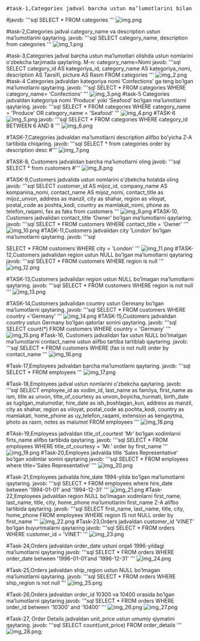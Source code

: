 <pre>
#task-1,Categories jadval barcha ustun ma’lumotlarini bilan qaytaring.
</pre>
#javob:
'''sql
SELECT * FROM categories
'''
![img.png](img.png)

#task-2,Categories jadval category_name va description ustun ma’lumotlarini qaytaring.
javob:
'''sql
SELECT category_name, description from categories
'''
![img_1.png](img_1.png)

#task-3,Categories jadval barcha ustun ma’lumotlari olishda ustun nomlarini o’zbekcha tarjimada
qaytaring. M-n: category_name=Nomi
javob:
'''sql
SELECT category_id AS kategoriya_id, category_name AS kategoriya_nomi, description AS Tavsifi, picture AS Rasm
FROM categories
'''
![img_2.png](img_2.png)
#task-4 Categories jadvaldan kategoriya nomi ’Confections’ ga teng bo’lgan ma’lumotlarni
qaytaring.
javob:
'''sql
SELECT * FROM categories WHERE category_name= 'Confections'
'''
![img_3.png](img_3.png)
#task-5 Categories jadvaldan kategoriya nomi ‘Produce’ yoki ‘Seafood’ bo’lgan ma’lumotlarni
qaytaring.
javob:
'''sql
SELECT * FROM categories WHERE category_name = 'Produce' OR category_name = 'Seafood'
'''
![img_4.png](img_4.png)
#TASK-6
![img_5.png](img_5.png)
javob:
'''sql
SELECT * FROM categories WHERE category_id BETWEEN 6 AND 8
'''
![img_6.png](img_6.png)

#TASK-7,Categories jadvaldan ma’lumotlarni description alifbo bo’yicha Z-A tartibida chiqaring.
javob:
'''sql
SELECT *
from categories
order by description desc
#'''
![img_7.png](img_7.png)

#TASK-8, Customers jadvalidan barcha ma’lumotlarni oling
javob:
'''sql
SELECT * from customers
#'''
![img_8.png](img_8.png)

#TASK-9,Customers jadvalida ustun nomlarini o’zbekcha holatda oling
javob:
'''sql
SELECT customer_id AS mijoz_id,
company_name AS kompanina_nomi,
contact_name AS mijoz_nomi,
contact_title as mijoz_unvon,
address as manzil,
city as shahar,
region as viloyat,
postal_code as poshta_kodi,
country as mamlakat_nomi,
phone as telefon_raqami,
fax as faks
from customers
'''
![img_9.png](img_9.png)
#TASK-10, Customers jadvalidan contact_title ‘Owner’ bo’lgan ma’lumotlarni qaytaring.
javob:
'''sql
SELECT *
FROM customers
WHERE contact_title = 'Owner'
'''
![img_10.png](img_10.png)
#TASK-11,Customers jadvalidan city ‘London’ bo’lgan ma’lumotlarni qaytaring.
javob:
'''sql

SELECT *
FROM customers
WHERE city = 'London'
'''
![img_11.png](img_11.png)
#TASK-12,Customers jadvalidan region ustun NULL bo’lgan ma’lumotlarni qaytaring
javob:
'''sql
SELECT *
FROM customers
WHERE region is null
'''
![img_12.png](img_12.png)

#TASK-13,Customers jadvalidan region ustun NULL bo’lmagan ma’lumotlarni qaytaring.
javob:
'''sql
SELECT *
FROM customers
WHERE region is not null
'''
![img_13.png](img_13.png)

#TASK-14,Customers jadvalidan country ustun Germany bo’lgan ma’lumotlarni qaytaring.
javob:
'''sql
SELECT *
FROM customers
WHERE country ='Germany'
'''
![img_14.png](img_14.png)
#TASK-15,Customers jadvalidan country ustun Germany bo’lgan qatorlar sonini qaytaring.
javob:
'''sql
SELECT count(*)
FROM customers
WHERE country = 'Germany'
'''
![img_15.png](img_15.png)
#Task-16, Customers jadvalidan fax ustun NULL bo’lmalgan ma’lumotlarni contact_name ustun
alifbo tartiba tartiblab qaytaring.
javob:
'''sql
SELECT *
FROM customers
WHERE (fax is not null)
order by contact_name
'''
![img_16.png](img_16.png)

#Task-17,Employees jadvaldan barcha ma’lumotlarni qaytaring.
javob:
'''sql
SELECT * FROM employees
'''
![img_17.png](img_17.png)

#Task-18,Employees jadval ustun nomlarini o’zbekcha qaytaring.
javob:
'''sql
SELECT employee_id as xodim_id,
last_name as familya,
first_name as ism,
title as unvon,
title_of_courtesy as unvon_boyicha_hurmati,
birth_date as tugilgan_malumotlar,
hire_date as ish_boshlagan_kun,
address as manzil,
city as shahar,
region as viloyat,
postal_code as pochta_kodi,
country as mamlakati,
home_phone as uy_telefon_raqami,
extension as kengaytma,
photo as rasm,
notes as malumot
FROM employees
'''
![img_18.png](img_18.png)

#TAsk-19,Employess jadvaldan title_of_courtest ‘Mr’ bo’lgan xodimlarni firts_name alifbo tartibida
qaytaring.
javob:
'''sql
SELECT *
FROM employees
WHERE title_of_courtesy = 'Mr.'
order by first_name
'''
![img_19.png](img_19.png)
#Task-20,Employes jadvalda title ‘Sales Representative’ bo’lgan xodimlar sonini qaytaring
javob:
'''sql
SELECT * FROM employees where title='Sales Representative'
'''
![img_20.png](img_20.png)

#Task-21,Employees jadvalda hire_date 1994-yilda bo’lgan ma’lumotlarni qaytaring.
javob:
'''sql
SELECT *
FROM employees
where hire_date between '1994-01-01' and '1994-12-31'
'''
![img_21.png](img_21.png)
#Task-22,Employees jadvaldan region NULL bo’lmagan xodimlarni first_name, last_name, title, city,
home_phone ma’lumotlarini first_name Z-A alifbo tartibida qaytaring.
javob:
'''sql
SELECT first_name, last_name, title, city, home_phone
FROM employees
WHERE region IS not NULL
order by first_name
'''
![img_22.png](img_22.png)
#Task-23,Orders jadvaldan customer_id ‘VINET’ bo’lgan buyurtmalarni qaytaring
javob:
'''sql
SELECT *
FROM orders
WHERE customer_id = 'VINET'
'''
![img_23.png](img_23.png)

#Task-24,Orders jadvaldan order_date ustuni orqali 1996-yildagi ma’lumotlarni qaytaring
javob:
'''sql
SELECT *
FROM orders
WHERE order_date between '1996-01-01'and '1996-12-31'
'''
![img_24.png](img_24.png)

#Task-25,Orders jadvaldan ship_region ustun NULL bo’lmagan ma’lumotlarni qaytaring.
javob:
'''sql
SELECT *
FROM orders
WHERE ship_region is not null
'''
![img_25.png](img_25.png)

#Task-26,Orders jadvaldan order_id 10300 va 10400 orasida bo’lgan ma’lumotlarni qaytaring
javob:
'''sql
SELECT *
FROM orders
WHERE order_id between '10300' and '10400'
'''
![img_26.png](img_26.png)
![img_27.png](img_27.png)

#Task-27, Order Details jadvaldan unit_price ustun umumiy qiymatini qaytaring.
javob:
'''sql
SELECT count(unit_price)
FROM order_details
'''
![img_28.png](img_28.png);

